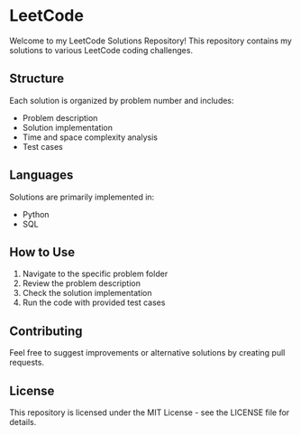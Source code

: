 # LeetCode

Welcome to my LeetCode Solutions Repository! This repository contains my solutions to various LeetCode coding challenges.

## Structure

Each solution is organized by problem number and includes:

- Problem description
- Solution implementation
- Time and space complexity analysis
- Test cases

## Languages

Solutions are primarily implemented in:

- Python
- SQL

## How to Use

1. Navigate to the specific problem folder
2. Review the problem description
3. Check the solution implementation
4. Run the code with provided test cases

## Contributing

Feel free to suggest improvements or alternative solutions by creating pull requests.

## License

This repository is licensed under the MIT License - see the LICENSE file for details.
